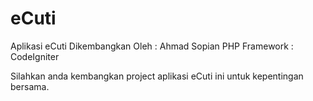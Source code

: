 # eCuti
Aplikasi eCuti
Dikembangkan Oleh : Ahmad Sopian
PHP Framework     : CodeIgniter

Silahkan anda kembangkan project aplikasi eCuti ini untuk kepentingan bersama.
